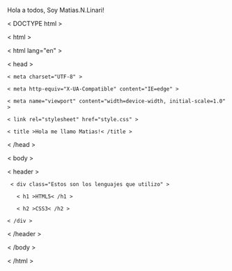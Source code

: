 Hola a todos, Soy Matias.N.Linari!

< DOCTYPE html >

< html >

< html lang="en" >

< head > 
    
    < meta charset="UTF-8" >
    
    < meta http-equiv="X-UA-Compatible" content="IE=edge" >
    
    < meta name="viewport" content="width=device-width, initial-scale=1.0" >
    
    < link rel="stylesheet" href="style.css" >
    
    < title >Hola me llamo Matias!< /title >
    
< /head >

< body >
   
   < header >
     
     < div class="Estos son los lenguajes que utilizo" >
       
       < h1 >HTML5< /h1 >
       
       < h2 >CSS3< /h2 >
    
    < /div >
   
   < /header >
  
  < /body >
  
  < /html >
